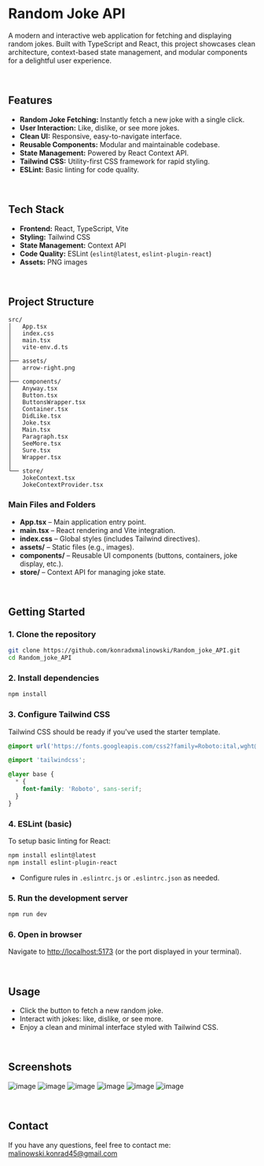# Random Joke API

A modern and interactive web application for fetching and displaying random jokes. Built with TypeScript and React, this project showcases clean architecture, context-based state management, and modular components for a delightful user experience.

<br>

## Features

- **Random Joke Fetching:** Instantly fetch a new joke with a single click.
- **User Interaction:** Like, dislike, or see more jokes.
- **Clean UI:** Responsive, easy-to-navigate interface.
- **Reusable Components:** Modular and maintainable codebase.
- **State Management:** Powered by React Context API.
- **Tailwind CSS:** Utility-first CSS framework for rapid styling.
- **ESLint:** Basic linting for code quality.

<br>

## Tech Stack

- **Frontend:** React, TypeScript, Vite
- **Styling:** Tailwind CSS
- **State Management:** Context API
- **Code Quality:** ESLint (`eslint@latest`, `eslint-plugin-react`)
- **Assets:** PNG images

<br>

## Project Structure

```
src/
│   App.tsx
│   index.css
│   main.tsx
│   vite-env.d.ts
│
├── assets/
│   arrow-right.png
│
├── components/
│   Anyway.tsx
│   Button.tsx
│   ButtonsWrapper.tsx
│   Container.tsx
│   DidLike.tsx
│   Joke.tsx
│   Main.tsx
│   Paragraph.tsx
│   SeeMore.tsx
│   Sure.tsx
│   Wrapper.tsx
│
└── store/
    JokeContext.tsx
    JokeContextProvider.tsx
```

### **Main Files and Folders**

- **App.tsx** – Main application entry point.
- **main.tsx** – React rendering and Vite integration.
- **index.css** – Global styles (includes Tailwind directives).
- **assets/** – Static files (e.g., images).
- **components/** – Reusable UI components (buttons, containers, joke display, etc.).
- **store/** – Context API for managing joke state.

<br>

## Getting Started

### 1. Clone the repository

```bash
git clone https://github.com/konradxmalinowski/Random_joke_API.git
cd Random_joke_API
```

### 2. Install dependencies

```bash
npm install
```

### 3. Configure Tailwind CSS

Tailwind CSS should be ready if you've used the starter template.  

```css
@import url('https://fonts.googleapis.com/css2?family=Roboto:ital,wght@0,100..900;1,100..900&display=swap');

@import 'tailwindcss';

@layer base {
  * {
    font-family: 'Roboto', sans-serif;
  }
}

```

### 4. ESLint (basic)

To setup basic linting for React:

```bash
npm install eslint@latest
npm install eslint-plugin-react
```

- Configure rules in `.eslintrc.js` or `.eslintrc.json` as needed.

### 5. Run the development server

```bash
npm run dev
```

### 6. Open in browser

Navigate to [http://localhost:5173](http://localhost:5173) (or the port displayed in your terminal).

<br>

## Usage

- Click the button to fetch a new random joke.
- Interact with jokes: like, dislike, or see more.
- Enjoy a clean and minimal interface styled with Tailwind CSS.

<br>

## Screenshots

![image](https://github.com/user-attachments/assets/95657387-0e3c-4402-8262-802c829c5e42)
![image](https://github.com/user-attachments/assets/722c5e63-7126-452a-8826-283ec0402762)
![image](https://github.com/user-attachments/assets/3df0b485-1f07-4926-92cb-aac967c8c5ef)
![image](https://github.com/user-attachments/assets/4cedcb14-bab2-48ea-9d4f-d63ac532ebe2)
![image](https://github.com/user-attachments/assets/3b5c9a4b-62db-465f-8793-da6db7f7247b)
![image](https://github.com/user-attachments/assets/ad8b67c6-cc47-416d-9a1f-1faa3976615b)








<br>

## Contact

If you have any questions, feel free to contact me: [malinowski.konrad45@gmail.com](malinowski.konrad45@gmail.com)
